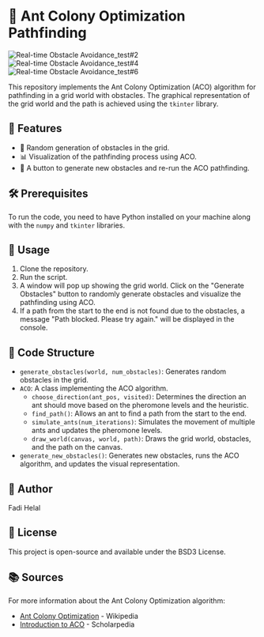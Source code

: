 # 🐜 Ant Colony Optimization Pathfinding
![Real-time Obstacle Avoidance_test#2](https://github.com/SAIPRONE/Real-Time-Obstacle-Avoidance/assets/95390348/e1c0239b-c3f7-4d99-9826-3ab650e1fffe)
![Real-time Obstacle Avoidance_test#4](https://github.com/SAIPRONE/Real-Time-Obstacle-Avoidance/assets/95390348/97386eaf-f880-4bb1-8f22-880506a53f26)
![Real-time Obstacle Avoidance_test#6](https://github.com/SAIPRONE/Real-Time-Obstacle-Avoidance/assets/95390348/fd3b5fcd-ee3a-4157-912c-71562f293c7d)

This repository implements the Ant Colony Optimization (ACO) algorithm for pathfinding in a grid world with obstacles. The graphical representation of the grid world and the path is achieved using the `tkinter` library.

## 🌟 Features
- 🔀 Random generation of obstacles in the grid.
- 📊 Visualization of the pathfinding process using ACO.
- 🔄 A button to generate new obstacles and re-run the ACO pathfinding.

## 🛠️ Prerequisites
To run the code, you need to have Python installed on your machine along with the `numpy` and `tkinter` libraries.

## 🚀 Usage
1. Clone the repository.
2. Run the script.
3. A window will pop up showing the grid world. Click on the "Generate Obstacles" button to randomly generate obstacles and visualize the pathfinding using ACO.
4. If a path from the start to the end is not found due to the obstacles, a message "Path blocked. Please try again." will be displayed in the console.

## 📖 Code Structure

- `generate_obstacles(world, num_obstacles)`: Generates random obstacles in the grid.
- `ACO`: A class implementing the ACO algorithm.
    - `choose_direction(ant_pos, visited)`: Determines the direction an ant should move based on the pheromone levels and the heuristic.
    - `find_path()`: Allows an ant to find a path from the start to the end.
    - `simulate_ants(num_iterations)`: Simulates the movement of multiple ants and updates the pheromone levels.
    - `draw_world(canvas, world, path)`: Draws the grid world, obstacles, and the path on the canvas.
- `generate_new_obstacles()`: Generates new obstacles, runs the ACO algorithm, and updates the visual representation.

## 👤 Author
Fadi Helal

## 🔖 License
This project is open-source and available under the BSD3 License.

## 📚 Sources
For more information about the Ant Colony Optimization algorithm:
- [Ant Colony Optimization](https://en.wikipedia.org/wiki/Ant_colony_optimization_algorithms) - Wikipedia
- [Introduction to ACO](https://www.scholarpedia.org/article/Ant_colony_optimization) - Scholarpedia

